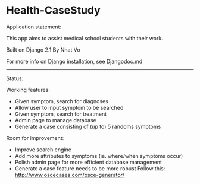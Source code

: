 # Health-CaseStudy

Application statement:

This app aims to assist medical school students with their work.

Built on Django 2.1
By Nhat Vo

For more info on Django installation, see Djangodoc.md

---------------------------------------------------------------

Status:

Working features:
- Given symptom, search for diagnoses
- Allow user to input symptom to be searched
- Given symptom, search for treatment
- Admin page to manage database
- Generate a case consisting of (up to) 5 randoms symptoms

Room for improvement:
- Improve search engine
- Add more attributes to symptoms (ie. where/when symptoms occur)
- Polish admin page for more efficient database management
- Generate a case feature needs to be more robust
Follow this: http://www.oscecases.com/osce-generator/
